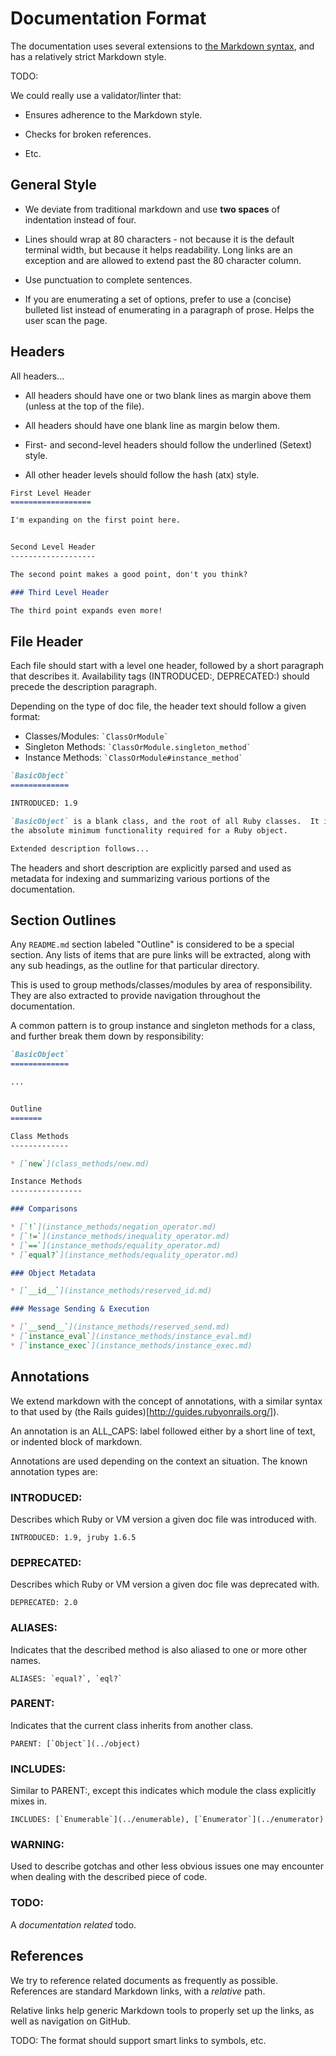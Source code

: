 Documentation Format
====================

The documentation uses several extensions to
[the Markdown syntax](http://daringfireball.net/projects/markdown/syntax), and
has a relatively strict Markdown style.

TODO:

  We could really use a validator/linter that:

  * Ensures adherence to the Markdown style.

  * Checks for broken references.

  * Etc.


General Style
-------------

* We deviate from traditional markdown and use **two spaces** of indentation
  instead of four.

* Lines should wrap at 80 characters - not because it is the default terminal
  width, but because it helps readability.  Long links are an exception and are
  allowed to extend past the 80 character column.

* Use punctuation to complete sentences.

* If you are enumerating a set of options, prefer to use a (concise) bulleted
  list instead of enumerating in a paragraph of prose.  Helps the user scan the
  page.


Headers
-------

All headers...

* All headers should have one or two blank lines as margin above them (unless at
  the top of the file).

* All headers should have one blank line as margin below them.

* First- and second-level headers should follow the underlined (Setext) style.

* All other header levels should follow the hash (atx) style.

```markdown
First Level Header
==================

I'm expanding on the first point here.


Second Level Header
-------------------

The second point makes a good point, don't you think?

### Third Level Header

The third point expands even more!
```


File Header
-----------

Each file should start with a level one header, followed by a short paragraph
that describes it.  Availability tags (INTRODUCED:, DEPRECATED:) should precede
the description paragraph.

Depending on the type of doc file, the header text should follow a given format:

* Classes/Modules:   `` `ClassOrModule` ``
* Singleton Methods: `` `ClassOrModule.singleton_method` ``
* Instance Methods:  `` `ClassOrModule#instance_method` ``

```markdown
`BasicObject`
=============

INTRODUCED: 1.9

`BasicObject` is a blank class, and the root of all Ruby classes.  It implements
the absolute minimum functionality required for a Ruby object.

Extended description follows...
```

The headers and short description are explicitly parsed and used as metadata for
indexing and summarizing various portions of the documentation.


Section Outlines
----------------

Any `README.md` section labeled "Outline" is considered to be a special section.
Any lists of items that are pure links will be extracted, along with any sub
headings, as the outline for that particular directory.

This is used to group methods/classes/modules by area of responsibility.  They
are also extracted to provide navigation throughout the documentation.

A common pattern is to group instance and singleton methods for a class, and
further break them down by responsibility:

```markdown
`BasicObject`
=============

...


Outline
=======

Class Methods
-------------

* [`new`](class_methods/new.md)

Instance Methods
----------------

### Comparisons

* [`!`](instance_methods/negation_operator.md)
* [`!=`](instance_methods/inequality_operator.md)
* [`==`](instance_methods/equality_operator.md)
* [`equal?`](instance_methods/equality_operator.md)

### Object Metadata

* [`__id__`](instance_methods/reserved_id.md)

### Message Sending & Execution

* [`__send__`](instance_methods/reserved_send.md)
* [`instance_eval`](instance_methods/instance_eval.md)
* [`instance_exec`](instance_methods/instance_exec.md)
```


Annotations
-----------

We extend markdown with the concept of annotations, with a similar syntax to
that used by (the Rails guides)[http://guides.rubyonrails.org/]).

An annotation is an ALL_CAPS: label followed either by a short line of text, or
indented block of markdown.

Annotations are used depending on the context an situation.  The known
annotation types are:


### INTRODUCED:

Describes which Ruby or VM version a given doc file was introduced with.

```
INTRODUCED: 1.9, jruby 1.6.5
```


### DEPRECATED:

Describes which Ruby or VM version a given doc file was deprecated with.

```
DEPRECATED: 2.0
```


### ALIASES:

Indicates that the described method is also aliased to one or more other names.

```
ALIASES: `equal?`, `eql?`
```


### PARENT:

Indicates that the current class inherits from another class.

```
PARENT: [`Object`](../object)
```


### INCLUDES:

Similar to PARENT:, except this indicates which module the class explicitly
mixes in.

```
INCLUDES: [`Enumerable`](../enumerable), [`Enumerator`](../enumerator)
```


### WARNING:

Used to describe gotchas and other less obvious issues one may encounter when
dealing with the described piece of code.


### TODO:

A _documentation related_ todo.


References
----------

We try to reference related documents as frequently as possible.  References are
standard Markdown links, with a _relative_ path.

Relative links help generic Markdown tools to properly set up the links, as well
as navigation on GitHub.

TODO: The format should support smart links to symbols, etc.
